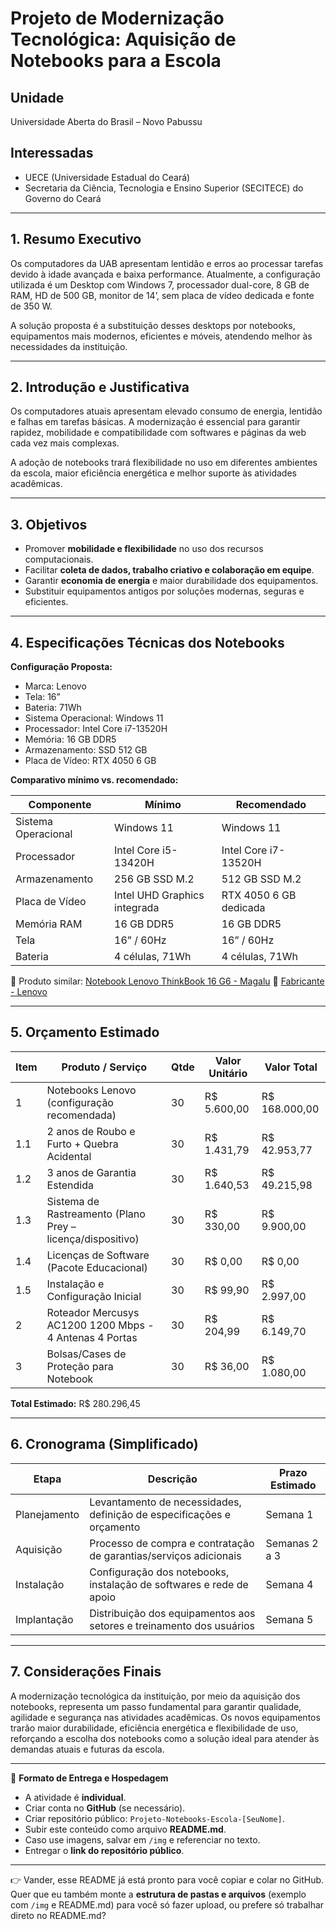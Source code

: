 # Projeto de Modernização Tecnológica: Aquisição de Notebooks para a Escola

## Unidade

Universidade Aberta do Brasil – Novo Pabussu

## Interessadas

* UECE (Universidade Estadual do Ceará)
* Secretaria da Ciência, Tecnologia e Ensino Superior (SECITECE) do Governo do Ceará

---

## 1. Resumo Executivo

Os computadores da UAB apresentam lentidão e erros ao processar tarefas devido à idade avançada e baixa performance. Atualmente, a configuração utilizada é um Desktop com Windows 7, processador dual-core, 8 GB de RAM, HD de 500 GB, monitor de 14’, sem placa de vídeo dedicada e fonte de 350 W.

A solução proposta é a substituição desses desktops por notebooks, equipamentos mais modernos, eficientes e móveis, atendendo melhor às necessidades da instituição.

---

## 2. Introdução e Justificativa

Os computadores atuais apresentam elevado consumo de energia, lentidão e falhas em tarefas básicas. A modernização é essencial para garantir rapidez, mobilidade e compatibilidade com softwares e páginas da web cada vez mais complexas.

A adoção de notebooks trará flexibilidade no uso em diferentes ambientes da escola, maior eficiência energética e melhor suporte às atividades acadêmicas.

---

## 3. Objetivos

* Promover **mobilidade e flexibilidade** no uso dos recursos computacionais.
* Facilitar **coleta de dados, trabalho criativo e colaboração em equipe**.
* Garantir **economia de energia** e maior durabilidade dos equipamentos.
* Substituir equipamentos antigos por soluções modernas, seguras e eficientes.

---

## 4. Especificações Técnicas dos Notebooks

**Configuração Proposta:**

* Marca: Lenovo
* Tela: 16”
* Bateria: 71Wh
* Sistema Operacional: Windows 11
* Processador: Intel Core i7-13520H
* Memória: 16 GB DDR5
* Armazenamento: SSD 512 GB
* Placa de Vídeo: RTX 4050 6 GB

**Comparativo mínimo vs. recomendado:**

| Componente          | Mínimo                       | Recomendado            |
| ------------------- | ---------------------------- | ---------------------- |
| Sistema Operacional | Windows 11                   | Windows 11             |
| Processador         | Intel Core i5-13420H         | Intel Core i7-13520H   |
| Armazenamento       | 256 GB SSD M.2               | 512 GB SSD M.2         |
| Placa de Vídeo      | Intel UHD Graphics integrada | RTX 4050 6 GB dedicada |
| Memória RAM         | 16 GB DDR5                   | 16 GB DDR5             |
| Tela                | 16” / 60Hz                   | 16” / 60Hz             |
| Bateria             | 4 células, 71Wh              | 4 células, 71Wh        |

🔗 Produto similar: [Notebook Lenovo ThinkBook 16 G6 - Magalu](https://www.magazineluiza.com.br/notebook-lenovo-thinkbook-16-g6-intel-core-i5-13420h-16gb-512gb-ssd-windows-11-21nr000cbr-arctic-grey/p/egc5h8j2c9/in/leip/)
🔗 [Fabricante - Lenovo](https://www.lenovo.com/br/pt/p/laptops/thinkbook/xxtbxtmi410/21nq000abr)

---

## 5. Orçamento Estimado

| Item | Produto / Serviço                                          | Qtde | Valor Unitário | Valor Total    |
| ---- | ---------------------------------------------------------- | ---- | -------------- | -------------- |
| 1    | Notebooks Lenovo (configuração recomendada)                | 30   | R\$ 5.600,00   | R\$ 168.000,00 |
| 1.1  | 2 anos de Roubo e Furto + Quebra Acidental                 | 30   | R\$ 1.431,79   | R\$ 42.953,77  |
| 1.2  | 3 anos de Garantia Estendida                               | 30   | R\$ 1.640,53   | R\$ 49.215,98  |
| 1.3  | Sistema de Rastreamento (Plano Prey – licença/dispositivo) | 30   | R\$ 330,00     | R\$ 9.900,00   |
| 1.4  | Licenças de Software (Pacote Educacional)                  | 30   | R\$ 0,00       | R\$ 0,00       |
| 1.5  | Instalação e Configuração Inicial                          | 30   | R\$ 99,90      | R\$ 2.997,00   |
| 2    | Roteador Mercusys AC1200 1200 Mbps - 4 Antenas 4 Portas    | 30   | R\$ 204,99     | R\$ 6.149,70   |
| 3    | Bolsas/Cases de Proteção para Notebook                     | 30   | R\$ 36,00      | R\$ 1.080,00   |

**Total Estimado:** R\$ 280.296,45

---

## 6. Cronograma (Simplificado)

| Etapa        | Descrição                                                             | Prazo Estimado |
| ------------ | --------------------------------------------------------------------- | -------------- |
| Planejamento | Levantamento de necessidades, definição de especificações e orçamento | Semana 1       |
| Aquisição    | Processo de compra e contratação de garantias/serviços adicionais     | Semanas 2 a 3  |
| Instalação   | Configuração dos notebooks, instalação de softwares e rede de apoio   | Semana 4       |
| Implantação  | Distribuição dos equipamentos aos setores e treinamento dos usuários  | Semana 5       |

---

## 7. Considerações Finais

A modernização tecnológica da instituição, por meio da aquisição dos notebooks, representa um passo fundamental para garantir qualidade, agilidade e segurança nas atividades acadêmicas. Os novos equipamentos trarão maior durabilidade, eficiência energética e flexibilidade de uso, reforçando a escolha dos notebooks como a solução ideal para atender às demandas atuais e futuras da escola.

---

📌 **Formato de Entrega e Hospedagem**

* A atividade é **individual**.
* Criar conta no **GitHub** (se necessário).
* Criar repositório público: `Projeto-Notebooks-Escola-[SeuNome]`.
* Subir este conteúdo como arquivo **README.md**.
* Caso use imagens, salvar em `/img` e referenciar no texto.
* Entregar o **link do repositório público**.

---

👉 Vander, esse README já está pronto para você copiar e colar no GitHub.
Quer que eu também monte a **estrutura de pastas e arquivos** (exemplo com `/img` e README.md) para você só fazer upload, ou prefere só trabalhar direto no README.md?
